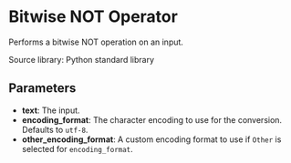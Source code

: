
# Bitwise NOT Operator

Performs a bitwise NOT operation on an input.

Source library: Python standard library

## Parameters

- **text**: The input.
- **encoding_format**: The character encoding to use for the conversion. Defaults to `utf-8`.
- **other_encoding_format**: A custom encoding format to use if `Other` is selected for `encoding_format`.
